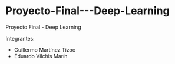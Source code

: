 # Proyecto-Final---Deep-Learning
Proyecto Final - Deep Learning

Integrantes:
 * Guillermo Martínez Tizoc
 * Eduardo Vilchis Marín
